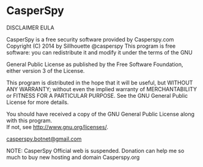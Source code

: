 CasperSpy
=========
DISCLAIMER EULA

CasperSpy is a free security software provided by Casperspy.com 
Copyright (C) 2014 by Sillhouette @casperspy 
This program is free software: you can redistribute it 
and modify it under the terms of the GNU 

General Public License as 
published by the Free Software Foundation, 
either version 3 of the License.

This program is distributed in the hope that it will be useful, 
but WITHOUT ANY WARRANTY; 
without even the implied warranty 
of MERCHANTABILITY or FITNESS FOR A PARTICULAR PURPOSE. 
See the GNU General Public License for more details. 

You should have received a copy of the GNU General Public 
License along with this program.  
If not, see <http://www.gnu.org/licenses/>.

casperspy.botnet@gmail.com

NOTE: CasperSpy Official web is suspended. Donation can help me so much to buy new hosting and domain Casperspy.org
